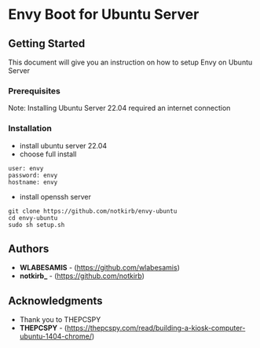 # Envy Boot for Ubuntu Server

## Getting Started

This document will give you an instruction on how to setup Envy on Ubuntu Server

### Prerequisites

Note: Installing Ubuntu Server 22.04 required an internet connection 

### Installation
* install ubuntu server 22.04 
* choose full install
````
user: envy
password: envy
hostname: envy
````
* install openssh server
````
git clone https://github.com/notkirb/envy-ubuntu
cd envy-ubuntu
sudo sh setup.sh
````

## Authors

* **WLABESAMIS** - (https://github.com/wlabesamis)
* **notkirb_** - (https://github.com/notkirb)
## Acknowledgments

* Thank you to THEPCSPY
* **THEPCSPY** - (https://thepcspy.com/read/building-a-kiosk-computer-ubuntu-1404-chrome/)
